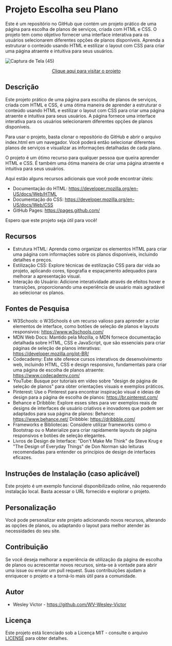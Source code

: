 # Projeto Escolha seu Plano
 Este é um repositório no GitHub que contém um projeto prático de uma página para escolha de planos de serviços, criada com HTML e CSS. O projeto tem como objetivo fornecer uma interface interativa para os usuários selecionarem diferentes opções de planos disponíveis. Aprenda a estruturar o conteúdo usando HTML e estilizar o layout com CSS para criar uma página atraente e intuitiva para seus usuários.
 
![Captura de Tela (45)](https://github.com/WV-Wesley-Victor/Projeto-Escolha-seu-Plano/assets/137107062/0b543424-da3f-4578-8829-3645332c6088)
 <p align="center">
  <a href="https://wv-wesley-victor.github.io/Projeto-Escolha-seu-Plano/" target="_blank">Clique aqui para visitar o projeto</a>
</p>

## Descrição
Este projeto prático de uma página para escolha de planos de serviços, criada com HTML e CSS, é uma ótima maneira de aprender a estruturar o conteúdo usando HTML e estilizar o layout com CSS para criar uma página atraente e intuitiva para seus usuários. A página fornece uma interface interativa para os usuários selecionarem diferentes opções de planos disponíveis.

Para usar o projeto, basta clonar o repositório do GitHub e abrir o arquivo index.html em um navegador. Você poderá então selecionar diferentes planos de serviços e visualizar as informações detalhadas de cada plano.

O projeto é um ótimo recurso para qualquer pessoa que queira aprender HTML e CSS. É também uma ótima maneira de criar uma página atraente e intuitiva para seus usuários.

Aqui estão alguns recursos adicionais que você pode encontrar úteis:

* Documentação do HTML: https://developer.mozilla.org/en-US/docs/Web/HTML
* Documentação do CSS: https://developer.mozilla.org/en-US/docs/Web/CSS
* GitHub Pages: https://pages.github.com/

Espero que este projeto seja útil para você!

## Recursos
* Estrutura HTML: Aprenda como organizar os elementos HTML para criar uma página com informações sobre os planos disponíveis, incluindo detalhes e preços.
* Estilização CSS: Explore técnicas de estilização CSS para dar vida ao projeto, aplicando cores, tipografia e espaçamento adequados para melhorar a apresentação visual.
* Interação do Usuário: Adicione interatividade através de efeitos hover e transições, proporcionando uma experiência de usuário mais agradável ao selecionar os planos.

## Fontes de Pesquisa
* W3Schools: o W3Schools é um recurso valioso para aprender a criar elementos de interface, como botões de seleção de planos e layouts responsivos: https://www.w3schools.com/
* MDN Web Docs: Mantido pela Mozilla, o MDN fornece documentação detalhada sobre HTML, CSS e JavaScript, que são essenciais para criar páginas de seleção de planos interativas: https://developer.mozilla.org/pt-BR/
* Codecademy: Este site oferece cursos interativos de desenvolvimento web, incluindo HTML, CSS e design responsivo, fundamentais para criar uma página de escolha de planos atraente:  https://www.codecademy.com/
* YouTube: Busque por tutoriais em vídeo sobre "design de página de seleção de planos" para obter orientações visuais e exemplos práticos.
* Pinterest: Use o Pinterest para encontrar inspiração visual e ideias de design para a página de escolha de planos: https://br.pinterest.com/
* Behance e Dribbble: Explore esses sites para ver exemplos reais de designs de interfaces de usuário criativos e inovadores que podem ser adaptados para sua página de planos:
 Behance:  https://www.behance.net/
 Dribbble: https://dribbble.com/
* Frameworks e Bibliotecas: Considere utilizar frameworks como o Bootstrap ou o Materialize para criar rapidamente layouts de página responsivos e botões de seleção elegantes.
* Livros de Design de Interface: "Don't Make Me Think" de Steve Krug e "The Design of Everyday Things" de Don Norman são leituras recomendadas para entender os princípios de design de interfaces eficazes.

## Instruções de Instalação (caso aplicável)
Este projeto é um exemplo funcional disponibilizado online, não requerendo instalação local. Basta acessar o URL fornecido e explorar o projeto.

## Personalização
Você pode personalizar este projeto adicionando novos recursos, alterando as opções de planos, ou adaptando o layout para melhor atender às necessidades do seu site.

## Contribuição
Se você deseja melhorar a experiência de utilização da página de escolha de planos ou acrescentar novos recursos, sinta-se à vontade para abrir uma issue ou enviar um pull request. Suas contribuições ajudam a enriquecer o projeto e a torná-lo mais útil para a comunidade.

## Autor
* Wesley Victor - https://github.com/WV-Wesley-Victor

## Licença
Este projeto está licenciado sob a Licença MIT - consulte o arquivo [LICENSE](LICENSE)  para obter detalhes.
